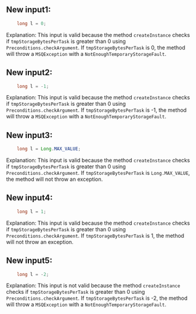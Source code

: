 ## New input1:
```java
    long l = 0;
```
Explanation: 
This input is valid because the method `createInstance` checks if `tmpStorageBytesPerTask` is greater than 0 using `Preconditions.checkArgument`. If `tmpStorageBytesPerTask` is 0, the method will throw a `MSQException` with a `NotEnoughTemporaryStorageFault`.

## New input2:
```java
    long l = -1;
```
Explanation: 
This input is valid because the method `createInstance` checks if `tmpStorageBytesPerTask` is greater than 0 using `Preconditions.checkArgument`. If `tmpStorageBytesPerTask` is -1, the method will throw a `MSQException` with a `NotEnoughTemporaryStorageFault`.

## New input3:
```java
    long l = Long.MAX_VALUE;
```
Explanation: 
This input is valid because the method `createInstance` checks if `tmpStorageBytesPerTask` is greater than 0 using `Preconditions.checkArgument`. If `tmpStorageBytesPerTask` is `Long.MAX_VALUE`, the method will not throw an exception.

## New input4:
```java
    long l = 1;
```
Explanation: 
This input is valid because the method `createInstance` checks if `tmpStorageBytesPerTask` is greater than 0 using `Preconditions.checkArgument`. If `tmpStorageBytesPerTask` is 1, the method will not throw an exception.

## New input5:
```java
    long l = -2;
```
Explanation: 
This input is not valid because the method `createInstance` checks if `tmpStorageBytesPerTask` is greater than 0 using `Preconditions.checkArgument`. If `tmpStorageBytesPerTask` is -2, the method will throw a `MSQException` with a `NotEnoughTemporaryStorageFault`.
